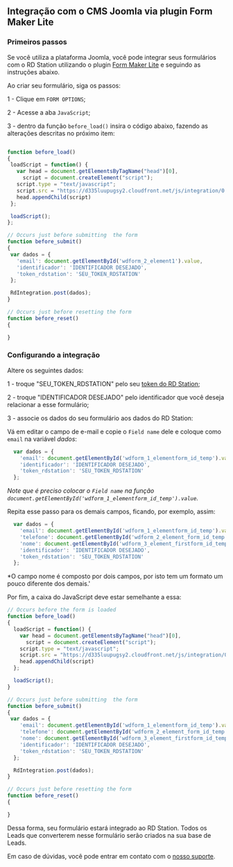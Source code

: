 ## Integração com o CMS Joomla via plugin Form Maker Lite

### Primeiros passos

Se você utiliza a plataforma Joomla, você pode integrar seus formulários com o RD Station utilizando o plugin [Form Maker Lite](http://extensions.joomla.org/extensions/contacts-and-feedback/forms/24170) e seguindo as instruções abaixo.

Ao criar seu formulário, siga os passos:

 1 - Clique em `FORM OPTIONS`;

 2 - Acesse a aba `JavaScript`;

 3 - dentro da função `before_load()` insira o código abaixo, fazendo as alterações descritas no próximo item:

 ```javascript

function before_load()
{
  loadScript = function() {
    var head = document.getElementsByTagName("head")[0],
      script = document.createElement("script");
    script.type = "text/javascript";
    script.src = "https://d335luupugsy2.cloudfront.net/js/integration/0.1.0/rd-js-integration.min.js";
    head.appendChild(script)
  };

  loadScript();
};

// Occurs just before submitting  the form
function before_submit()
{
  var dados = {
    'email': document.getElementById('wdform_2_element1').value,
    'identificador': 'IDENTIFICADOR DESEJADO',
    'token_rdstation': 'SEU_TOKEN_RDSTATION'
  };

  RdIntegration.post(dados);
}

// Occurs just before resetting the form
function before_reset()
{

}
 ```

### Configurando a integração

  Altere os seguintes dados:
  
 1 - troque "SEU_TOKEN_RDSTATION" pelo seu [token do RD Station](https://rdstation.com.br/integracoes);

 2 - troque "IDENTIFICADOR DESEJADO" pelo identificador que você deseja relacionar a esse formulário;

 3 - associe os dados do seu formulário aos dados do RD Station:
 
 Vá em editar o campo de e-mail e copie o `Field name` dele e coloque como `email` na variável *dados*:

```javascript
  var dados = {
    'email': document.getElementById('wdform_1_elementform_id_temp').value,
    'identificador': 'IDENTIFICADOR DESEJADO',
    'token_rdstation': 'SEU_TOKEN_RDSTATION'
  };
```

*Note que é preciso colocar o `Field name` na função `document.getElementById('wdform_1_elementform_id_temp').value`.*

Repita esse passo para os demais campos, ficando, por exemplo, assim:

```javascript
  var dados = {
    'email': document.getElementById('wdform_1_elementform_id_temp').value,
    'telefone': document.getElementById('wdform_2_element_form_id_temp').value,
    'nome': document.getElementById('wdform_3_element_firstform_id_temp').value + ' ' + 'document.getElementById('wdform_3_element_lastform_id_temp').value,
    'identificador': 'IDENTIFICADOR DESEJADO',
    'token_rdstation': 'SEU_TOKEN_RDSTATION'
  };
```

*O campo nome é composto por dois campos, por isto tem um formato um pouco diferente dos demais.'

Por fim, a caixa do JavaScript deve estar semelhante a essa:

```javascript
// Occurs before the form is loaded
function before_load()
{
  loadScript = function() {
    var head = document.getElementsByTagName("head")[0],
      script = document.createElement("script");
    script.type = "text/javascript";
    script.src = "https://d335luupugsy2.cloudfront.net/js/integration/0.1.0/rd-js-integration.min.js";
    head.appendChild(script)
  };

  loadScript();
}

// Occurs just before submitting  the form
function before_submit()
{
 var dados = {
    'email': document.getElementById('wdform_1_elementform_id_temp').value,
    'telefone': document.getElementById('wdform_2_element_form_id_temp').value,
    'nome': document.getElementById('wdform_3_element_firstform_id_temp').value + ' ' + 'document.getElementById('wdform_3_element_lastform_id_temp').value,
    'identificador': 'IDENTIFICADOR DESEJADO',
    'token_rdstation': 'SEU_TOKEN_RDSTATION'
  };

  RdIntegration.post(dados);
}

// Occurs just before resetting the form
function before_reset()
{

}
```

Dessa forma, seu formulário estará integrado ao RD Station. Todos os Leads que converterem nesse formulário serão criados na sua base de Leads.

Em caso de dúvidas, você pode entrar em contato com o [nosso suporte](http://ajuda.rdstation.com.br/hc/pt-br/requests/new).
